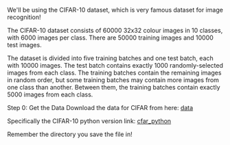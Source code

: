 
We'll be using the CIFAR-10 dataset, which is very famous dataset for image recognition! 

The CIFAR-10 dataset consists of 60000 32x32 colour images in 10 classes, with 6000 images per class. There are 50000 training images and 10000 test images. 

The dataset is divided into five training batches and one test batch, each with 10000 images. The test batch contains exactly 1000 randomly-selected images from each class. The training batches contain the remaining images in random order, but some training batches may contain more images from one class than another. Between them, the training batches contain exactly 5000 images from each class. 

Step 0: Get the Data
Download the data for CIFAR from here: [data](https://www.cs.toronto.edu/~kriz/cifar.html)

Specifically the CIFAR-10 python version link: [cfar_python](https://www.cs.toronto.edu/~kriz/cifar-10-python.tar.gz)

Remember the directory you save the file in! 
